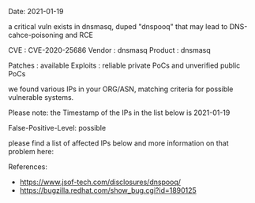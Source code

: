 Date: 2021-01-19

a critical vuln exists in dnsmasq, duped "dnspooq"
that may lead to DNS-cahce-poisoning and 
RCE


CVE       : CVE-2020-25686
Vendor    : dnsmasq
Product   : dnsmasq

Patches   : available
Exploits  : reliable private PoCs and unverified public PoCs


we found various IPs in your ORG/ASN,
matching criteria for possible vulnerable systems.

Please note: the Timestamp of the IPs in 
the list below is 2021-01-19


False-Positive-Level: possible


please find a list of affected IPs below
and more information on that problem here:

References:

- https://www.jsof-tech.com/disclosures/dnspooq/
- https://bugzilla.redhat.com/show_bug.cgi?id=1890125



    
